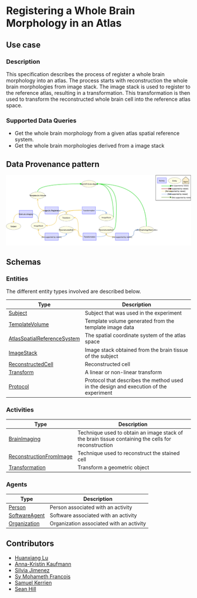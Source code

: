 # Registering a Whole Brain Morphology in an Atlas

## Use case

### Description

This specification describes the process of register a whole brain morphology into an atlas. The process starts with
reconstruction the whole brain morphologies from image stack. The image stack is used to register to the reference atlas,
resulting in a transformation. This transformation is then used to transform the reconstructed whole brain cell into the
reference atlas space.

### Supported Data Queries

* Get the whole brain morphology from a given atlas spatial reference system.
* Get the whole brain morphologies derived from a image stack


## Data Provenance pattern

![Registering a brain atlas](../../../assets/provtemplates/whole-brain-cell-transform.svg)

## Schemas

### Entities

The different entity types involved are described below.

| Type  | Description|
| ------------- | ------------- |
| [Subject](https://bbp-nexus.epfl.ch/datamodels/class-subject.html)                            |     Subject that was used in the experiment     |
| [TemplateVolume](https://bbp-nexus.epfl.ch/datamodels/class-templatevolume.html)  |  Template volume generated from the template image data  |
| [AtlasSpatialReferenceSystem](https://bbp-nexus.epfl.ch/datamodels/class-atlasspatialreferencesystem.html)  |  The spatial coordinate system of the atlas space  |
| [ImageStack](https://bbp-nexus.epfl.ch/datamodels/class-imagestack.html)                            |     Image stack obtained from the brain tissue of the subject     |
| [ReconstructedCell](https://bbp-nexus.epfl.ch/datamodels/class-reconstructedcell.html)    |     Reconstructed cell      |
| [Transform](https://bbp-nexus.epfl.ch/datamodels/class-transform.html)    |     A linear or non-linear transform      |
| [Protocol](https://bbp-nexus.epfl.ch/datamodels/class-experimentalprotocol.html)                          |     Protocol that describes the method used in the design and execution of the experiment      |


### Activities

| Type  | Description|
| ------------- | ------------- |
| [BrainImaging](https://bbp-nexus.epfl.ch/datamodels/class-brainimaging.html)                      |     Technique used to obtain an image stack of the brain tissue containing the cells for reconstruction      |
| [ReconstructionFromImage](https://bbp-nexus.epfl.ch/datamodels/class-reconstructionfromimage.html)   |     Technique used to reconstruct the stained cell     |
| [Transformation](https://bbp-nexus.epfl.ch/datamodels/class-transformation.html)   |     Transform a geometric object     |

### Agents

| Type  | Description|
| ------------- | ------------- |
| [Person](https://bbp-nexus.epfl.ch/datamodels/class-schemaperson.html)                                        |    Person associated with an activity      |
| [SoftwareAgent](https://bbp-nexus.epfl.ch/datamodels/class-provsoftwareagent.html)                          |    Software associated with an activity      |
| [Organization](https://bbp-nexus.epfl.ch/datamodels/class-schemaorganization.html)                            |    Organization associated with an activity      |


## Contributors

* [Huanxiang Lu](mailto:huanxiang.lu@epfl.ch)
* [Anna-Kristin Kaufmann](mailto:anna-kristin.kaufmann@epfl.ch)
* [Silvia Jimenez](mailto:silvia.jimenez@epfl.ch)
* [Sy Mohameth Francois](mailto:mohameth.sy@epfl.ch)
* [Samuel Kerrien](mailto:samuel.kerrien@epfl.ch)
* [Sean Hill](mailto:sean.hill@epfl.ch)
